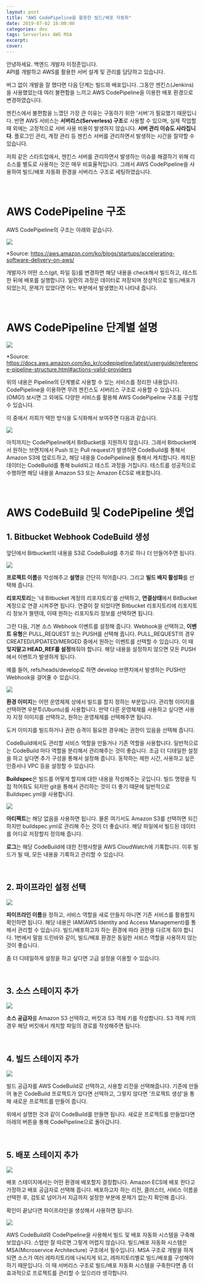 ```yaml
---
layout: post
title: "AWS CodePipeline을 활용한 빌드/배포 자동화"
date: 2019-07-02 16:00:00
categories: dev
tags: Serverless AWS MSA
excerpt: 
cover: 
---
```



안녕하세요. 백엔드 개발자 이정준입니다.<br>
API를 개발하고 AWS를 활용한 서버 설계 및 관리를 담당하고 있습니다.

버그 없이 개발을 잘 했다면 다음 단계는 빌드와 배포입니다. 그동안 젠킨스(Jenkins)을 사용했었는데 여러 불편함을 느끼고 AWS CodePipeline을 이용한 배포 환경으로 변경하였습니다.

젠킨스에서 불편함을 느꼈던 가장 큰 이유는 구동하기 위한 '서버'가 필요했기 때문입니다. 반면 AWS 서비스는 **서버리스(Serverless) 구조**로 사용할 수 있으며, 실제 작업할 때 외에는 고정적으로 서버 사용 비용이 발생하지 않습니다. **서버 관리 이슈도 사라집니다**. 플로그인 관리, 계정 관리 등 젠킨스 서버를 관리하면서 발생하는 시간을 절약할 수 있습니다.

저희 같은 스타트업에서, 젠킨스 서버를 관리하면서 발생하는 이슈를 해결하기 위해 리소스를 별도로 사용하는 것은 매우 비효율적입니다. 그래서 AWS CodePipeline을 사용하여 빌드/배포 자동화 환경을 서버리스 구조로 세팅하였습니다.
<br>
<br>
<br>
# AWS CodePipeline 구조
AWS CodePipeline의 구조는 아래와 같습니다.


<img src="/assets/7_serverless/image1.png">

<br>

*Source: <https://aws.amazon.com/ko/blogs/startups/accelerating-software-delivery-on-aws/>

개발자가 어떤 소스(git, 파일 등)를 변경하면 해당 내용을 check해서 빌드하고, 테스트한 뒤에 배포를 실행합니다. 일련의 과정은 데이터로 저장되며 정상적으로 빌드/배포가 되었는지, 문제가 있었다면 어느 부분에서 발생했는지 나타내 줍니다.
<br>
<br>
<br>
# AWS CodePipeline 단계별 설명
<img src="/assets/7_serverless/image2.png">

<br>

*Source: <https://docs.aws.amazon.com/ko_kr/codepipeline/latest/userguide/reference-pipeline-structure.html#actions-valid-providers>

위의 내용은 Pipeline의 단계별로 사용할 수 있는 서비스를 정리한 내용입니다. CodePipeline을 이용하면 무려 젠킨스도 서버리스 구조로 사용할 수 있습니다. (OMG!) 보시면 그 외에도 다양한 서비스를 활용해 AWS CodePipeline 구조를 구성할 수 있습니다.

이 중에서 저희가 택한 방식을 도식화해서 보여주면 다음과 같습니다.

<img src="/assets/7_serverless/image3.png">

아직까지는 CodePipeline에서 BitBucket을 지원하지 않습니다. 그래서 Bitbucket에서 원하는 브랜치에서 Push 또는 Pull request가 발생하면 CodeBuild를 통해서 Amazon S3에 업로드하고, 해당 내용을 CodePipeline을 통해서 캐치합니다. 캐치된 데이터는 CodeBuild를 통해 build되고 테스트 과정을 거칩니다. 테스트를 성공적으로 수행하면 해당 내용을 Amazon S3 또는 Amazon ECS로 배포합니다.
<br>
<br>
<br>
# AWS CodeBuild 및 CodePipeline 셋업
## 1. Bitbucket Webhook CodeBuild 생성

앞단에서 Bitbucket의 내용을 S3로 CodeBuild를 추가로 하나 더 만들어주면 됩니다.

<img src="/assets/7_serverless/image4.png">

**프로젝트 이름**을 작성해주고 **설명**을 간단히 적어줍니다. 그리고 **빌드 배지 활성화**를 선택해 줍니다.

**리포지토리**는 '내 Bitbucket 계정의 리포지토리'를 선택하고, **연결상태**에서 BitBucket 계정으로 연결 시켜주면 됩니다. 연결이 잘 되었다면 Bitbucket 리포지토리에 리포지토리 정보가 뜰텐데, 이때 원하는 리포지토리 정보를 선택하면 됩니다.

그런 다음, 기본 소스 Webhook 이벤트를 설정해 줍니다. Webhook을 선택하고, **이벤트 유형**은 PULL_REQUEST 또는 PUSH를 선택해 줍니다. PULL_REQUEST의 경우 CREATED/UPDATED/MERGED 중에서 원하는 이벤트를 선택할 수 있습니다. 이 때 **잊지말고 HEAD_REF를 설정**해줘야 합니다. 해당 내용을 설정하지 않으면 모든 PUSH에서 이벤트가 발생하게 됩니다.

예를 들어, refs/heads/develop로 하면 develop 브랜치에서 발생하는 PUSH만 Webhook을 걸어줄 수 있습니다.

<img src="/assets/7_serverless/image5.png">


**환경 이미지**는 어떤 운영체제 상에서 빌드를 할지 정하는 부분입니다. 관리형 이미지를 선택하면 우분투(Ubuntu)를 사용합니다. 만약 다른 운영체제를 사용하고 싶다면 사용자 지정 이미지를 선택하고, 원하는 운영체제를 선택해주면 됩니다.

도커 이미지를 빌드하거나 권한 승격이 필요한 경우에는 권한이 있음을 선택해 줍니다.

CodeBuild에서도 관리할 서비스 역할을 만들거나 기존 역할을 사용합니다. 일반적으로는 CodeBuild 마다 역할을 분리해서 관리해주는 것이 좋습니다. 조금 더 디테일한 설정을 하고 싶다면 추가 구성을 통해서 설정해 줍니다. 동작하는 제한 시간, 사용하고 싶은 인증서나 VPC 등을 설정할 수 있습니다.

**Buildspec**은 빌드를 어떻게 할지에 대한 내용을 작성해주는 곳입니다. 빌드 명령을 직접 적어줘도 되지만 git을 통해서 관리하는 것이 더 좋기 때문에 일반적으로 Buildspec.yml을 사용합니다.

<img src="/assets/7_serverless/image6.png">


**아티팩트**는 해당 없음을 사용하면 됩니다. 물론 여기서도 Amazon S3를 선택하면 되긴 하지만 buildspec.yml로 관리해 주는 것이 더 좋습니다. 해당 파일에서 빌드된 데이터를 어디로 저장할지 정의해 줍니다.

**로그**는 해당 CodeBuild에 대한 진행사항을 AWS CloudWatch에 기록합니다. 이후 빌드가 될 때, 모든 내용을 기록하고 관리할 수 있습니다.

<br>

## 2. 파이프라인 설정 선택

<img src="/assets/7_serverless/image7.png">


**파이프라인 이름**을 정하고, 서비스 역할을 새로 만들지 아니면 기존 서비스를 활용할지 확인하면 됩니다. 해당 내용은 IAM(AWS Identity and Access Management)를 통해서 관리할 수 있습니다. 빌드/배포하고자 하는 환경에 따라 권한을 다르게 줘야 합니다. 1번에서 말씀 드린바와 같이, 빌드/배포 환경은 동일한 서비스 역할을 사용하지 않는 것이 좋습니다.

좀 더 디테일하게 설정을 하고 싶다면 고급 설정을 이용할 수 있습니다.

<br>

## 3. 소스 스테이지 추가

<img src="/assets/7_serverless/image8.png">

**소스 공급자**를 Amazon S3 선택하고, 버킷과 S3 객체 키를 작성합니다. S3 객체 키의 경우 해당 버킷에서 캐치할 파일의 경로를 작성해주면 됩니다.

<br>

## 4. 빌드 스테이지 추가

<img src="/assets/7_serverless/image9.png">

빌드 공급자를 AWS CodeBuild로 선택하고, 사용할 리전을 선택해줍니다. 기존에 만들어 놓은 CodeBuild 프로젝트가 있다면 선택하고, 그렇지 않다면 '프로젝트 생성'을 통해 새로운 프로젝트를 만들어 줍니다.

위에서 설명한 것과 같이 CodeBuild를 만들면 됩니다. 새로운 프로젝트를 만들었다면 아래의 버튼을 통해 CodePipeline으로 돌아갑니다.

<br>

## 5. 배포 스테이지 추가

<img src="/assets/7_serverless/image10.png">

배포 스테이지에서는 어떤 환경에 배포할지 결정합니다. Amazon ECS에 배포 한다고 가정하고 배포 공급자로 선택해 줍니다. 배포하고자 하는 리전, 클러스터, 서비스 이름을 선택한 후, 검토로 넘어가서 지금까지 설정한 부분에 문제가 없는지 확인해 줍니다.

확인이 끝났다면 파이프라인을 생성해서 사용하면 됩니다.

<img src="/assets/7_serverless/image11.gif">

<br>

AWS CodeBuild와 CodePipeline을 사용해서 빌드 및 배포 자동화 시스템을 구축해 보았습니다. 스텝만 잘 따르면 그렇게 어렵지 않습니다. 빌드/배포 자동화 시스템은 MSA(Microservice Architecture) 구조에서 필수입니다. MSA 구조로 개발을 하게 되면 소스가 여러 레파지토리에 나눠지게 되고, 레파지토리별로 빌드/배포를 구성해야 하기 때문입니다. 이 때 서버리스 구조로 빌드/배포 자동화 시스템을 구축한다면 좀 더 효과적으로 프로젝트를 관리할 수 있으리라 생각합니다.